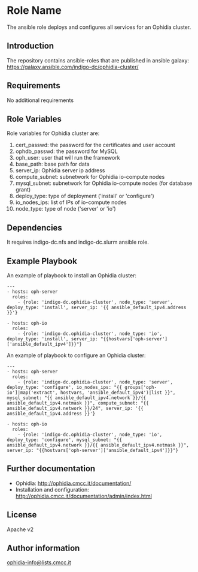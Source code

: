 Role Name
=========

The ansible role deploys and configures all services for an Ophidia cluster. 

Introduction
------------

The repository contains ansible-roles that are published in
ansible galaxy: https://galaxy.ansible.com/indigo-dc/ophidia-cluster/

Requirements
------------

No additional requirements

Role Variables
--------------

Role variables for Ophidia cluster are:

1. cert_passwd: the password for the certificates and user account
2. ophdb_passwd: the password for MySQL
3. oph_user: user that will run the framework
4. base_path: base path for data
5. server_ip: Ophidia server ip address
6. compute_subnet: subnetwork for Ophidia io-compute nodes
7. mysql_subnet: subnetwork for Ophidia io-compute nodes (for database grant)
8. deploy_type: type of deployment ('install' or 'configure')
9. io_nodes_ips: list of IPs of io-compute nodes
10. node_type: type of node ('server' or 'io')

Dependencies
------------

It requires indigo-dc.nfs and indigo-dc.slurm ansible role.

Example Playbook
----------------

An example of playbook to install an Ophidia cluster:

```
---
- hosts: oph-server
  roles:
    - {role: 'indigo-dc.ophidia-cluster', node_type: 'server', deploy_type: 'install', server_ip: '{{ ansible_default_ipv4.address }}'}

- hosts: oph-io
  roles:
    - {role: 'indigo-dc.ophidia-cluster', node_type: 'io', deploy_type: 'install', server_ip: "{{hostvars['oph-server']['ansible_default_ipv4']}}"}

```

An example of playbook to configure an Ophidia cluster:

```
---
- hosts: oph-server
  roles:
    - {role: 'indigo-dc.ophidia-cluster', node_type: 'server', deploy_type: 'configure', io_nodes_ips: "{{ groups['oph-io']|map('extract', hostvars, 'ansible_default_ipv4')|list }}", mysql_subnet: "{{ ansible_default_ipv4.network }}/{{ ansible_default_ipv4.netmask }}", compute_subnet: "{{ ansible_default_ipv4.network }}/24", server_ip: '{{ ansible_default_ipv4.address }}'}

- hosts: oph-io
  roles:
    - {role: 'indigo-dc.ophidia-cluster', node_type: 'io', deploy_type: 'configure', mysql_subnet: "{{ ansible_default_ipv4.network }}/{{ ansible_default_ipv4.netmask }}", server_ip: "{{hostvars['oph-server']['ansible_default_ipv4']}}"}

```

Further documentation
---------------------

* Ophidia: http://ophidia.cmcc.it/documentation/
* Installation and configuration: http://ophidia.cmcc.it/documentation/admin/index.html

License
-------

Apache v2


Author information
------------------

ophidia-info@lists.cmcc.it

